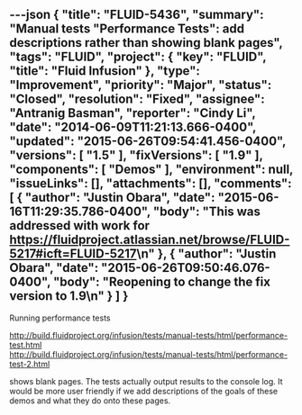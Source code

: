 ---json
{
  "title": "FLUID-5436",
  "summary": "Manual tests \"Performance Tests\": add descriptions rather than showing blank pages",
  "tags": "FLUID",
  "project": {
    "key": "FLUID",
    "title": "Fluid Infusion"
  },
  "type": "Improvement",
  "priority": "Major",
  "status": "Closed",
  "resolution": "Fixed",
  "assignee": "Antranig Basman",
  "reporter": "Cindy Li",
  "date": "2014-06-09T11:21:13.666-0400",
  "updated": "2015-06-26T09:54:41.456-0400",
  "versions": [
    "1.5"
  ],
  "fixVersions": [
    "1.9"
  ],
  "components": [
    "Demos"
  ],
  "environment": null,
  "issueLinks": [],
  "attachments": [],
  "comments": [
    {
      "author": "Justin Obara",
      "date": "2015-06-16T11:29:35.786-0400",
      "body": "This was addressed with work for <https://fluidproject.atlassian.net/browse/FLUID-5217#icft=FLUID-5217>\n"
    },
    {
      "author": "Justin Obara",
      "date": "2015-06-26T09:50:46.076-0400",
      "body": "Reopening to change the fix version to 1.9\n"
    }
  ]
}
---
Running performance tests

<http://build.fluidproject.org/infusion/tests/manual-tests/html/performance-test.html>\
<http://build.fluidproject.org/infusion/tests/manual-tests/html/performance-test-2.html>

shows blank pages. The tests actually output results to the console log. It would be more user friendly if we add descriptions of the goals of these demos and what they do onto these pages.

        